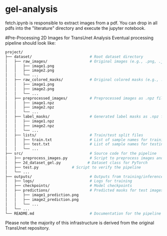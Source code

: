 # gel-analysis

fetch.ipynb is responsible to extract images from a pdf. You can drop in all pdfs into the "literature" directory and execute the jupyter notebook.


#Pre-Processing 2D Images for TransUnet Analysis
Eventual processing pipeline should look like:
```bash
project/
├── dataset/                          # Root dataset directory
│   ├── raw_images/                   # Original images (e.g., .png, .jpg)
│   │   ├── image1.png
│   │   ├── image2.png
│   │   └── ...
│   ├── raw_colored_masks/            # Original colored masks (e.g., .png, .jpg)
│   │   ├── image1.png
│   │   ├── image2.png
│   │   └── ...
│   ├── preprocessed_images/          # Preprocessed images as .npz files
│   │   ├── image1.npz
│   │   ├── image2.npz
│   │   └── ...
│   ├── label_masks/                  # Generated label masks as .npz files
│   │   ├── image1.npz
│   │   ├── image2.npz
│   │   └── ...
│   ├── lists/                        # Train/test split files
│   │   ├── train.txt                 # List of sample names for training
│   │   ├── test.txt                  # List of sample names for testing
│   │   └── ...
├── src/                              # Source code for the pipeline
│   ├── preprocess_images.py          # Script to preprocess images and masks
│   ├── 2d_dataset_gel.py            # Dataset class for PyTorch
│   ├── test.py               # Script to verify the pipeline
│   └── ...
├── outputs/                          # Outputs from training/inference
│   ├── logs/                         # Logs for training
│   ├── checkpoints/                  # Model checkpoints
│   ├── predictions/                  # Predicted masks for test images
│   │   ├── image1_prediction.png
│   │   ├── image2_prediction.png
│   │   └── ...
│   └── ...
└── README.md                         # Documentation for the pipeline
```
Please note the majority of this infrastructure is derived from the original TransUnet repository.
